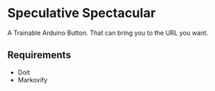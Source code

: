 # Speculative Spectacular

A Trainable Arduino Button. That can bring you to the URL you want.

##  Requirements
* Doit
* Markovify
